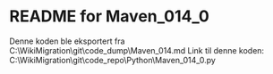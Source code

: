 # README for Maven_014_0
Denne koden ble eksportert fra C:\WikiMigration\git\code_dump\Maven_014.md
Link til denne koden: C:\WikiMigration\git\code_repo\Python\Maven_014_0.py
